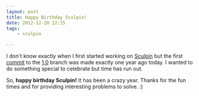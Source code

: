 ```yaml
---
layout: post
title: Happy Birthday Sculpin!
date: 2012-12-20 22:15
tags:
    - sculpin

---
```


I don't know exactly when I first started working on [Sculpin][1] but the
first [commit][2] to the [1.0][3] branch was made exactly one year ago today.
I wanted to do something special to celebrate but time has run out.

So, **happy birthday Sculpin!** It has been a crazy year. Thanks for the fun
times and for providing interesting problems to solve. :)

[1]: http://sculpin.io
[2]: https://github.com/sculpin/sculpin/commit/335230f00611aeca800a27fd8d76193b45e4e2ae
[3]: https://github.com/sculpin/sculpin/tree/1.0